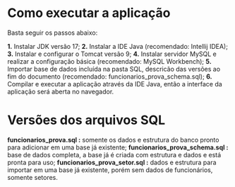 # Como executar a aplicação

Basta seguir os passos abaixo: 

**1.** Instalar JDK versão 17;
**2.** Instalar a IDE Java (recomendado: Intellij IDEA);
**3.** Instalar e configurar o Tomcat versão 9;
**4.** Instalar servidor MySQL e realizar a configuração básica (recomendado: MySQL Workbench);
**5.** Importar base de dados incluída na pasta SQL, descricão das versões ao fim do documento (recomendado: funcionarios_prova_schema.sql);
**6.** Compilar e executar a aplicação através da IDE Java, então a interface da aplicação será aberta no navegador.



# Versões dos arquivos SQL

**funcionarios_prova.sql :** somente os dados e estrutura do banco pronto para adicionar em uma base já existente;
**funcionarios_prova_schema.sql :** base de dados completa, a base já é criada com estrutura e dados e está pronta para uso;
**funcionarios_prova_setor.sql :** dados e estrutura para importar em uma base já existente, porém sem dados de funcionários, somente setores.
